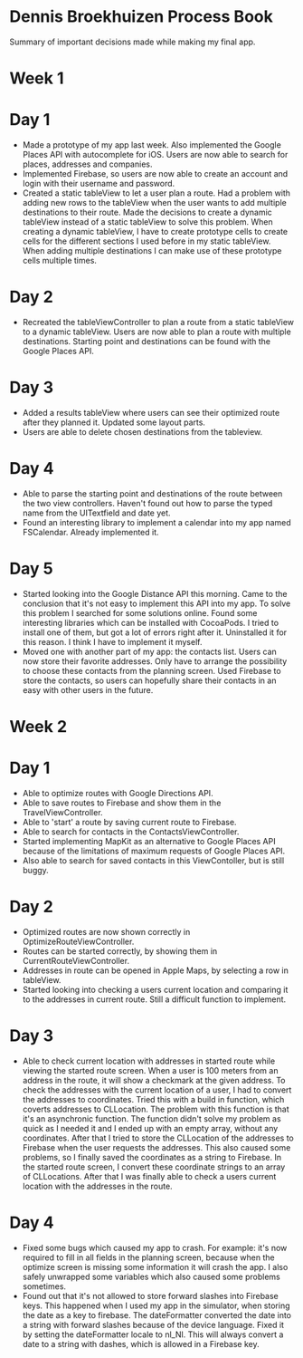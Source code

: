 # Dennis Broekhuizen Process Book
Summary of important decisions made while making my final app.

# Week 1

# Day 1
* Made a prototype of my app last week. Also implemented the Google Places API with autocomplete for iOS. Users are now able to search for places, addresses and companies.
* Implemented Firebase, so users are now able to create an account and login with their username and password.
* Created a static tableView to let a user plan a route. Had a problem with adding new rows to the tableView when the user wants to add multiple destinations to their route. Made the decisions to create a dynamic tableView instead of a static tableView to solve this problem. When creating a dynamic tableView, I have to create prototype cells to create cells for the different sections I used before in my static tableView. When adding multiple destinations I can make use of these prototype cells multiple times.

# Day 2
* Recreated the tableViewController to plan a route from a static tableView to a dynamic tableView. Users are now able to plan a route with multiple destinations. Starting point and destinations can be found with the Google Places API.

# Day 3
* Added a results tableView where users can see their optimized route after they planned it. Updated some layout parts.
* Users are able to delete chosen destinations from the tableview.

# Day 4
* Able to parse the starting point and destinations of the route between the two view controllers. Haven't found out how to parse the typed name from the UITextfield and date yet.
* Found an interesting library to implement a calendar into my app named FSCalendar. Already implemented it.

# Day 5
* Started looking into the Google Distance API this morning. Came to the conclusion that it's not easy to implement this API into my app. To solve this problem I searched for some solutions online. Found some interesting libraries which can be installed with CocoaPods. I tried to install one of them, but got a lot of errors right after it. Uninstalled it for this reason. I think I have to implement it myself.
* Moved one with another part of my app: the contacts list. Users can now store their favorite addresses. Only have to arrange the possibility to choose these contacts from the planning screen. Used Firebase to store the contacts, so users can hopefully share their contacts in an easy with other users in the future.

# Week 2

# Day 1
* Able to optimize routes with Google Directions API.
* Able to save routes to Firebase and show them in the TravelViewController.
* Able to 'start' a route by saving current route to Firebase.
* Able to search for contacts in the ContactsViewController.
* Started implementing MapKit as an alternative to Google Places API because of the limitations of maximum requests of Google Places API.
* Also able to search for saved contacts in this ViewContoller, but is still buggy.

# Day 2
* Optimized routes are now shown correctly in OptimizeRouteViewController.
* Routes can be started correctly, by showing them in CurrentRouteViewController.
* Addresses in route can be opened in Apple Maps, by selecting a row in tableView.
* Started looking into checking a users current location and comparing it to the addresses in current route. Still a difficult function to implement.

# Day 3
* Able to check current location with addresses in started route while viewing the started route screen. When a user is 100 meters from an address in the route, it will show a checkmark at the given address. To check the addresses with the current location of a user, I had to convert the addresses to coordinates. Tried this with a build in function, which coverts addresses to CLLocation. The problem with this function is that it's an asynchronic function. The function didn't solve my problem as quick as I needed it and I ended up with an empty array, without any coordinates. After that I tried to store the CLLocation of the addresses to Firebase when the user requests the addresses. This also caused some problems, so I finally saved the coordinates as a string to Firebase. In the started route screen, I convert these coordinate strings to an array of CLLocations. After that I was finally able to check a users current location with the addresses in the route.

# Day 4
* Fixed some bugs which caused my app to crash. For example: it's now required to fill in all fields in the planning screen, because when the optimize screen is missing some information it will crash the app. I also safely unwrapped some variables which also caused some problems sometimes.
* Found out that it's not allowed to store forward slashes into Firebase keys. This happened when I used my app in the simulator, when storing the date as a key to firebase. The dateFormatter converted the date into a string with forward slashes because of the device language. Fixed it by setting the dateFormatter locale to nl_Nl. This will always convert a date to a string with dashes, which is allowed in a Firebase key.
